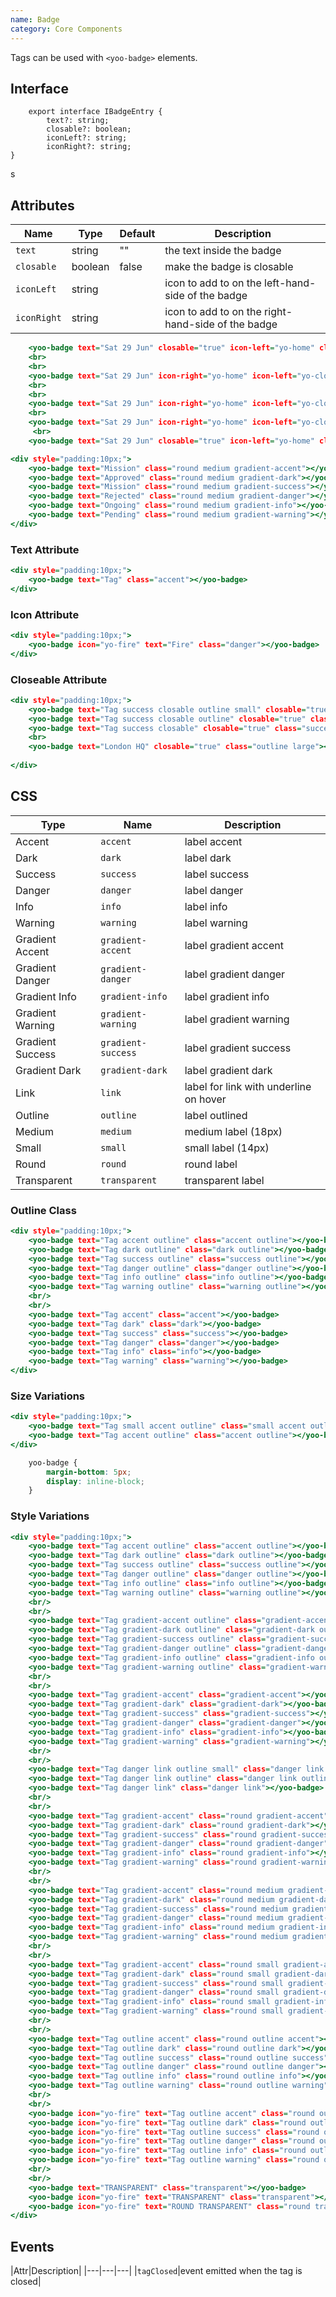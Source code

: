 ```yaml
---
name: Badge
category: Core Components
---
```


Tags can be used with `<yoo-badge>` elements.

## Interface

```tsx
    export interface IBadgeEntry {
        text?: string;
        closable?: boolean;
        iconLeft?: string;
        iconRight?: string;
}
```
s
## Attributes

|Name|Type|Default|Description|
|---|---|---|---|
|`text`|string|""|the text inside the badge|
|`closable`|boolean|false|make the badge is closable |
|`iconLeft`|string||icon to add to on the left-hand-side of the badge|
|`iconRight`|string||icon to add to on the right-hand-side of the badge|

```yoo-badge-new.html
    <yoo-badge text="Sat 29 Jun" closable="true" icon-left="yo-home" class="large outline"></yoo-badge>
    <br>
    <br>    
    <yoo-badge text="Sat 29 Jun" icon-right="yo-home" icon-left="yo-close" class="outline"></yoo-badge>
    <br>
    <br>
    <yoo-badge text="Sat 29 Jun" icon-right="yo-home" icon-left="yo-close" class="small outline"></yoo-badge>
    <br>
    <yoo-badge text="Sat 29 Jun" icon-right="yo-home" icon-left="yo-close" class="small outline success"></yoo-badge>
     <br>
    <yoo-badge text="Sat 29 Jun" closable="true" icon-left="yo-home" class="large outline success"></yoo-badge>
```

```yoo-label.html
<div style="padding:10px;">
    <yoo-badge text="Mission" class="round medium gradient-accent"></yoo-badge>
    <yoo-badge text="Approved" class="round medium gradient-dark"></yoo-badge>
    <yoo-badge text="Mission" class="round medium gradient-success"></yoo-badge>
    <yoo-badge text="Rejected" class="round medium gradient-danger"></yoo-badge>
    <yoo-badge text="Ongoing" class="round medium gradient-info"></yoo-badge>
    <yoo-badge text="Pending" class="round medium gradient-warning"></yoo-badge>
</div>
```
### Text Attribute

```yoo-label-text.html
<div style="padding:10px;">
    <yoo-badge text="Tag" class="accent"></yoo-badge>
</div>
```

### Icon Attribute

```yoo-label-text.html
<div style="padding:10px;">
    <yoo-badge icon="yo-fire" text="Fire" class="danger"></yoo-badge>
</div>
```

### Closeable Attribute

```yoo-label-closeable.html
<div style="padding:10px;">
    <yoo-badge text="Tag success closable outline small" closable="true" class="success outline small"></yoo-badge>
    <yoo-badge text="Tag success closable outline" closable="true" class="success outline"></yoo-badge>
    <yoo-badge text="Tag success closable" closable="true" class="success"></yoo-badge>
    <br>
    <yoo-badge text="London HQ" closable="true" class="outline large"></yoo-badge>
    
</div>
```

## CSS

|Type|Name|Description|
|---|---|---|
|Accent|`accent`|label accent|
|Dark|`dark`|label dark|
|Success|`success`|label success|
|Danger|`danger`|label danger|
|Info|`info`|label info|
|Warning|`warning`|label warning|
|Gradient Accent|`gradient-accent`|label gradient accent|
|Gradient Danger|`gradient-danger`|label gradient danger|
|Gradient Info|`gradient-info`|label gradient info|
|Gradient Warning|`gradient-warning`|label gradient warning|
|Gradient Success|`gradient-success`|label gradient success|
|Gradient Dark|`gradient-dark`|label gradient dark|
|Link|`link`|label for link with underline on hover|
|Outline|`outline`|label outlined|
|Medium|`medium`|medium label (18px)|
|Small|`small`|small label (14px)|
|Round|`round`|round label|
|Transparent|`transparent`|transparent label|



### Outline Class

```yoo-badge-outline.html
<div style="padding:10px;">
    <yoo-badge text="Tag accent outline" class="accent outline"></yoo-badge>
    <yoo-badge text="Tag dark outline" class="dark outline"></yoo-badge>
    <yoo-badge text="Tag success outline" class="success outline"></yoo-badge>
    <yoo-badge text="Tag danger outline" class="danger outline"></yoo-badge>
    <yoo-badge text="Tag info outline" class="info outline"></yoo-badge>
    <yoo-badge text="Tag warning outline" class="warning outline"></yoo-badge>
    <br/>
    <br/>
    <yoo-badge text="Tag accent" class="accent"></yoo-badge>
    <yoo-badge text="Tag dark" class="dark"></yoo-badge>
    <yoo-badge text="Tag success" class="success"></yoo-badge>
    <yoo-badge text="Tag danger" class="danger"></yoo-badge>
    <yoo-badge text="Tag info" class="info"></yoo-badge>
    <yoo-badge text="Tag warning" class="warning"></yoo-badge>
</div>
```


### Size Variations

```yoo-badge.html
<div style="padding:10px;">
    <yoo-badge text="Tag small accent outline" class="small accent outline"></yoo-badge>
    <yoo-badge text="Tag accent outline" class="accent outline"></yoo-badge>
</div>
```

```yoo-badge.css hidden
    yoo-badge {
        margin-bottom: 5px;
        display: inline-block;
    }
```

### Style Variations

```yoo-badge-style.html
<div style="padding:10px;">
    <yoo-badge text="Tag accent outline" class="accent outline"></yoo-badge>
    <yoo-badge text="Tag dark outline" class="dark outline"></yoo-badge>
    <yoo-badge text="Tag success outline" class="success outline"></yoo-badge>
    <yoo-badge text="Tag danger outline" class="danger outline"></yoo-badge>
    <yoo-badge text="Tag info outline" class="info outline"></yoo-badge>
    <yoo-badge text="Tag warning outline" class="warning outline"></yoo-badge>
    <br/>
    <br/>
    <yoo-badge text="Tag gradient-accent outline" class="gradient-accent outline"></yoo-badge>
    <yoo-badge text="Tag gradient-dark outline" class="gradient-dark outline"></yoo-badge>
    <yoo-badge text="Tag gradient-success outline" class="gradient-success outline"></yoo-badge>
    <yoo-badge text="Tag gradient-danger outline" class="gradient-danger outline"></yoo-badge>
    <yoo-badge text="Tag gradient-info outline" class="gradient-info outline"></yoo-badge>
    <yoo-badge text="Tag gradient-warning outline" class="gradient-warning outline"></yoo-badge>
    <br/>
    <br/>
    <yoo-badge text="Tag gradient-accent" class="gradient-accent"></yoo-badge>
    <yoo-badge text="Tag gradient-dark" class="gradient-dark"></yoo-badge>
    <yoo-badge text="Tag gradient-success" class="gradient-success"></yoo-badge>
    <yoo-badge text="Tag gradient-danger" class="gradient-danger"></yoo-badge>
    <yoo-badge text="Tag gradient-info" class="gradient-info"></yoo-badge>
    <yoo-badge text="Tag gradient-warning" class="gradient-warning"></yoo-badge>
    <br/>
    <br/>
    <yoo-badge text="Tag danger link outline small" class="danger link outline small"></yoo-badge>
    <yoo-badge text="Tag danger link outline" class="danger link outline"></yoo-badge>
    <yoo-badge text="Tag danger link" class="danger link"></yoo-badge>
    <br/>
    <br/>
    <yoo-badge text="Tag gradient-accent" class="round gradient-accent"></yoo-badge>
    <yoo-badge text="Tag gradient-dark" class="round gradient-dark"></yoo-badge>
    <yoo-badge text="Tag gradient-success" class="round gradient-success"></yoo-badge>
    <yoo-badge text="Tag gradient-danger" class="round gradient-danger"></yoo-badge>
    <yoo-badge text="Tag gradient-info" class="round gradient-info"></yoo-badge>
    <yoo-badge text="Tag gradient-warning" class="round gradient-warning"></yoo-badge>
    <br/>
    <br/>
    <yoo-badge text="Tag gradient-accent" class="round medium gradient-accent"></yoo-badge>
    <yoo-badge text="Tag gradient-dark" class="round medium gradient-dark"></yoo-badge>
    <yoo-badge text="Tag gradient-success" class="round medium gradient-success"></yoo-badge>
    <yoo-badge text="Tag gradient-danger" class="round medium gradient-danger"></yoo-badge>
    <yoo-badge text="Tag gradient-info" class="round medium gradient-info"></yoo-badge>
    <yoo-badge text="Tag gradient-warning" class="round medium gradient-warning"></yoo-badge>
    <br/>
    <br/>
    <yoo-badge text="Tag gradient-accent" class="round small gradient-accent"></yoo-badge>
    <yoo-badge text="Tag gradient-dark" class="round small gradient-dark"></yoo-badge>
    <yoo-badge text="Tag gradient-success" class="round small gradient-success"></yoo-badge>
    <yoo-badge text="Tag gradient-danger" class="round small gradient-danger"></yoo-badge>
    <yoo-badge text="Tag gradient-info" class="round small gradient-info"></yoo-badge>
    <yoo-badge text="Tag gradient-warning" class="round small gradient-warning"></yoo-badge>
    <br/>
    <br/>
    <yoo-badge text="Tag outline accent" class="round outline accent"></yoo-badge>
    <yoo-badge text="Tag outline dark" class="round outline dark"></yoo-badge>
    <yoo-badge text="Tag outline success" class="round outline success"></yoo-badge>
    <yoo-badge text="Tag outline danger" class="round outline danger"></yoo-badge>
    <yoo-badge text="Tag outline info" class="round outline info"></yoo-badge>
    <yoo-badge text="Tag outline warning" class="round outline warning"></yoo-badge>
    <br/>
    <br/>
    <yoo-badge icon="yo-fire" text="Tag outline accent" class="round outline accent"></yoo-badge>
    <yoo-badge icon="yo-fire" text="Tag outline dark" class="round outline dark"></yoo-badge>
    <yoo-badge icon="yo-fire" text="Tag outline success" class="round outline success"></yoo-badge>
    <yoo-badge icon="yo-fire" text="Tag outline danger" class="round outline danger"></yoo-badge>
    <yoo-badge icon="yo-fire" text="Tag outline info" class="round outline info"></yoo-badge>
    <yoo-badge icon="yo-fire" text="Tag outline warning" class="round outline warning"></yoo-badge>
    <br/>
    <br/>
    <yoo-badge text="TRANSPARENT" class="transparent"></yoo-badge>
    <yoo-badge icon="yo-fire" text="TRANSPARENT" class="transparent"></yoo-badge>
    <yoo-badge icon="yo-fire" text="ROUND TRANSPARENT" class="round transparent"></yoo-badge>
</div>
```

## Events

|Attr|Description|
|---|---|---|
|`tagClosed`|event emitted when the tag is closed|